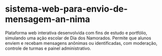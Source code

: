 # sistema-web-para-envio-de-mensagem-an-nima
Plataforma web interativa desenvolvida com fins de estudo e portfólio, simulando uma ação escolar de Dia dos Namorados. Permite que alunos enviem e recebam mensagens anônimas ou identificadas, com moderação, controle de turmas e painel administrativo.
